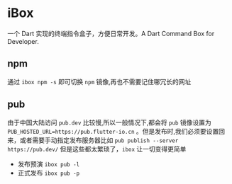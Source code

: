 # iBox
一个 Dart 实现的终端指令盒子，方便日常开发。A Dart Command Box for Developer.

## npm

通过 `ibox npm -s` 即可切换 `npm` 镜像,再也不需要记住哪冗长的网址

## pub

由于中国大陆访问 `pub.dev` 比较慢,所以一般情况下,都会将 `pub` 镜像设置为 ` PUB_HOSTED_URL=https://pub.flutter-io.cn` 。但是发布时,我们必须要设置回来，或者需要手动指定发布服务器比如 `pub publish --server https://pub.dev/` 但是这些都太繁琐了，`ibox` 让一切变得更简单

- 发布预演 `ibox pub -l`
- 正式发布 `ibox pub -p`